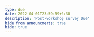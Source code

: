 ```yaml
---
type: due
date: 2022-04-01T23:59:59+3:30
description: 'Post-workshop survey Due'
hide_from_announcments: true
hide: true
---
```

